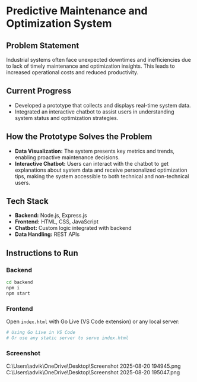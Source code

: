 # Predictive Maintenance and Optimization System

## Problem Statement
Industrial systems often face unexpected downtimes and inefficiencies due to lack of timely maintenance and optimization insights. This leads to increased operational costs and reduced productivity.

## Current Progress
- Developed a prototype that collects and displays real-time system data.
- Integrated an interactive chatbot to assist users in understanding system status and optimization strategies.

## How the Prototype Solves the Problem
- **Data Visualization:** The system presents key metrics and trends, enabling proactive maintenance decisions.
- **Interactive Chatbot:** Users can interact with the chatbot to get explanations about system data and receive personalized optimization tips, making the system accessible to both technical and non-technical users.

## Tech Stack
- **Backend:** Node.js, Express.js
- **Frontend:** HTML, CSS, JavaScript
- **Chatbot:** Custom logic integrated with backend
- **Data Handling:** REST APIs

## Instructions to Run

### Backend
```bash
cd backend
npm i
npm start
```

### Frontend
Open `index.html` with Go Live (VS Code extension) or any local server:
```bash
# Using Go Live in VS Code
# Or use any static server to serve index.html
```

### Screenshot
C:\Users\advik\OneDrive\Desktop\Screenshot 2025-08-20 194945.png
C:\Users\advik\OneDrive\Desktop\Screenshot 2025-08-20 195047.png